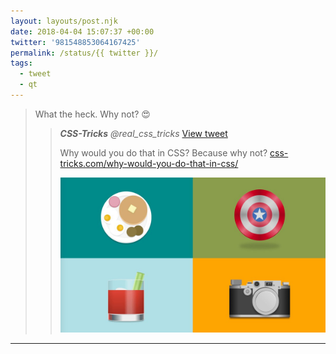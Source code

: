 ```yaml
---
layout: layouts/post.njk
date: 2018-04-04 15:07:37 +00:00
twitter: '981548853064167425'
permalink: /status/{{ twitter }}/
tags: 
  - tweet
  - qt
---
```


> What the heck. Why not? 😍 
> 
> > <cite>**CSS-Tricks** @real_css_tricks</cite> [View tweet](https://twitter.com/real_css_tricks/status/981526179072049153)
> > 
> > Why would you do that in CSS? Because why not? [css-tricks.com/why-would-you-do-that-in-css/](https://css-tricks.com/why-would-you-do-that-in-css/)
> > 
> > ![single div illustrations](/img/_qt/DZ8U25_VMAAgsCK.jpg)

---
